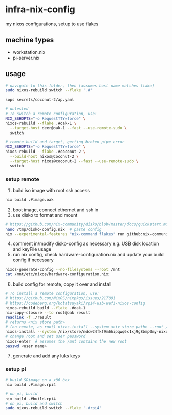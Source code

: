 # infra-nix-config
my nixos configurations, setup to use flakes

## machine types
* workstation.nix
* pi-server.nix

## usage

```bash
# navigate to this folder, then (assumes host name matches flake)
sudo nixos-rebuild switch --flake '.#'

sops secrets/coconut-2/ap.yaml 

# untested
# To switch a remote configuration, use:
NIX_SSHOPTS="-o RequestTTY=force" \
nixos-rebuild --flake .#oak-1 \
  --target-host deer@oak-1 --fast --use-remote-sudo \
  switch

# remote build and target, getting broken pipe error
NIX_SSHOPTS="-o RequestTTY=force" \
nixos-rebuild --flake .#coconut-2 \
  --build-host nixos@coconut-2 \
  --target-host nixos@coconut-2 --fast --use-remote-sudo \
  switch

```

### setup remote
1. build iso image with root ssh access
```bash
nix build .#image.oak
```
2. boot image, connect ethernet and ssh in
3. use disko to format and mount
```bash
# https://github.com/nix-community/disko/blob/master/docs/quickstart.md
nano /tmp/disko-config.nix  # paste config
nix --experimental-features "nix-command flakes" run github:nix-community/disko -- --mode disko /tmp/disko-config.nix
```
4. comment in/modify disko-config as necessary e.g. USB disk location and keyFile usage
5. run nix config, check hardware-configuration.nix and update your build config if necessary
```bash
nixos-generate-config --no-filesystems --root /mnt
cat /mnt/etc/nixos/hardware-configuration.nix
```
6. build config for remote, copy it over and install
```bash
# To install a remote configuration, use: 
# https://github.com/NixOS/nixpkgs/issues/217891
# https://codeberg.org/kotatsuyaki/rpi4-usb-uefi-nixos-config
nixos-rebuild build --flake .#oak-1
nix-copy-closure --to root@oak result
readlink -f ./result
# returns <nix store path>
# (on remote, as root) nixos-install --system <nix store path> --root /mnt
nixos-install --system /nix/store/ndcw24fkf9m6hipqwq6x1xj9g8bmp0my-nixos-system-oak-1-23.11.20240120.1b64fc1 --root /mnt
# change root and set user password
nixos-enter  # assumes the /mnt contains the new root
passwd <user name>
```
7.  generate and add any luks keys

### setup pi
```bash
# build SDimage on a x86 box
nix build .#image.rpi4

# on pi, build
nix build .#build.rpi4
# on pi, build and switch
sudo nixos-rebuild switch --flake '.#rpi4'
```
